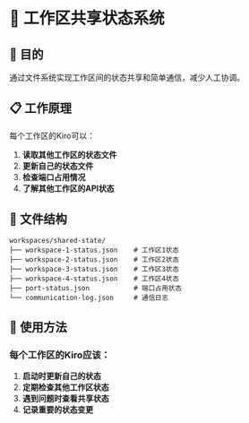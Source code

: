 # 📁 工作区共享状态系统

## 🎯 目的
通过文件系统实现工作区间的状态共享和简单通信，减少人工协调。

## 📋 工作原理

每个工作区的Kiro可以：
1. **读取其他工作区的状态文件**
2. **更新自己的状态文件**
3. **检查端口占用情况**
4. **了解其他工作区的API状态**

## 📁 文件结构

```
workspaces/shared-state/
├── workspace-1-status.json    # 工作区1状态
├── workspace-2-status.json    # 工作区2状态  
├── workspace-3-status.json    # 工作区3状态
├── workspace-4-status.json    # 工作区4状态
├── port-status.json           # 端口占用状态
└── communication-log.json     # 通信日志
```

## 🔧 使用方法

### 每个工作区的Kiro应该：

1. **启动时更新自己的状态**
2. **定期检查其他工作区状态**
3. **遇到问题时查看共享状态**
4. **记录重要的状态变更**
